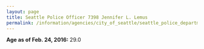 ```yaml
---
layout: page
title: Seattle Police Officer 7398 Jennifer L. Lemus
permalink: /information/agencies/city_of_seattle/seattle_police_department/copbook/7398/
---
```


**Age as of Feb. 24, 2016:** 29.0
